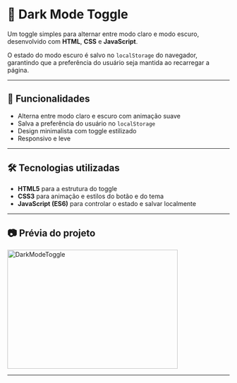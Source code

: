 # 🌙 Dark Mode Toggle  

Um toggle simples para alternar entre modo claro e modo escuro, desenvolvido com **HTML**, **CSS** e **JavaScript**.  

O estado do modo escuro é salvo no `localStorage` do navegador, garantindo que a preferência do usuário seja mantida ao recarregar a página.  

---

## 🚀 Funcionalidades  
- Alterna entre modo claro e escuro com animação suave  
- Salva a preferência do usuário no `localStorage`  
- Design minimalista com toggle estilizado  
- Responsivo e leve  

---

## 🛠 Tecnologias utilizadas  
- **HTML5** para a estrutura do toggle  
- **CSS3** para animação e estilos do botão e do tema  
- **JavaScript (ES6)** para controlar o estado e salvar localmente  

---

## 📷 Prévia do projeto  

<img width="386" height="270" alt="DarkModeToggle" src="https://github.com/user-attachments/assets/4e52db05-dd55-4bf7-a5de-52c753d40a41" />

---

  
